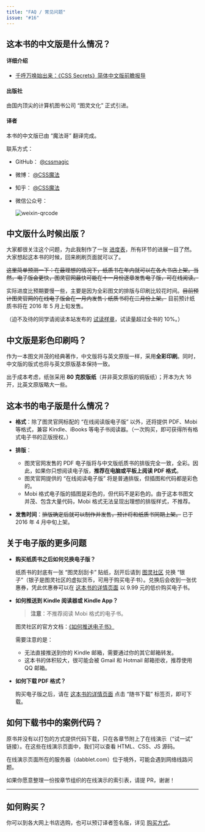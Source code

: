```yaml
---
title: "FAQ / 常见问题"
issue: "#16"
---
```


## 这本书的中文版是什么情况？ <a name="intro">&nbsp;</a>

#### 详细介绍

* [千呼万唤始出来：《CSS Secrets》简体中文版前瞻报导](http://www.cssmagic.net/blog/wx/15)

#### 出版社

由国内顶尖的计算机图书公司 “图灵文化” 正式引进。

#### 译者

本书的中文版已由 “魔法哥” 翻译完成。

联系方式：

* GitHub： [@cssmagic](https://github.com/cssmagic)
* 微博： [@CSS魔法](http://weibo.com/cssmagic)
* 知乎： [@CSS魔法](http://www.zhihu.com/people/cssmagic)
* 微信公众号：

	![weixin-qrcode](https://cloud.githubusercontent.com/assets/1231359/13040994/04966808-d3ee-11e5-8eb5-7e3bf8767f4e.png)


## 中文版什么时候出版？ <a name="when">&nbsp;</a>

大家都很关注这个问题，为此我制作了一张 [进度表](https://github.com/cssmagic/CSS-Secrets#progress)，所有环节的进展一目了然。大家想起这本书的时候，回来刷刷页面就可以了。

~~这里简单预测一下：在最理想的情况下，纸质书在年内就可以在各大书店上架。当然，电子版会更快，图灵官网最快可能在十一月份逐章发售电子版，可在线阅读。~~

实际进度比预期要慢一些，主要是因为全彩图文的排版与印刷比较花时间。~~目前预计图灵官网的在线电子版会在一月内发售；纸质书将在二月份上架。~~ 目前预计纸质书将在 2016 年 5 月上旬发售。

（迫不及待的同学请阅读本站发布的 [试读样章](https://github.com/cssmagic/CSS-Secrets#%E8%AF%95%E8%AF%BB%E6%A0%B7%E7%AB%A0)，试读量超过全书的 10%。）


## 中文版是彩色印刷吗？ <a name="typeset">&nbsp;</a>

作为一本图文并茂的经典著作，中文版将与英文原版一样，采用**全彩印刷**。同时，中文版的版式也将与英文原版基本保持一致。

出于成本考虑，纸张采用 **80 克胶版纸**（并非英文原版的铜版纸）；开本为大 16 开，比英文原版略大一些。


## 这本书的电子版是什么情况？ <a name="e-book">&nbsp;</a>

* **格式**：除了图灵官网标配的 “在线阅读版电子版” 以外，还将提供 PDF、Mobi 等格式，兼容 Kindle、iBooks 等电子书阅读器。（一次购买，即可获得所有格式电子书的正版授权。）

* **排版**：
	* 图灵官网发售的 PDF 电子版将与中文版纸质书的排版完全一致，全彩。因此，如果你只想阅读电子版，**推荐在电脑或平板上阅读 PDF 格式**。
	* 图灵官网提供的 “在线阅读电子版” 将是普通排版，但插图和代码都是彩色的。
	* Mobi 格式电子版的插图是彩色的，但代码不是彩色的。由于这本书图文并茂、包含大量代码，Mobi 格式无法呈现出理想的排版样式，不推荐。

* **发售时间**：~~排版确定后就可以制作并发售，预计将和纸质书同期上架。~~ 已于 2016 年 4 月中旬上架。

## 关于电子版的更多问题 <a name="e-book-more">&nbsp;</a>

* **购买纸质书之后如何兑换电子版？**

	纸质书的封底有一张 “图灵刮刮卡” 贴纸，刮开后请到 [图灵社区](http://www.ituring.com.cn/users/guaguacode) 兑换 “银子”（银子是图灵社区的虚拟货币，可用于购买电子书）。兑换后会收到一张优惠券，凭此优惠券可以在 [这本书的详情页面](http://www.ituring.com.cn/book/1695) 以 9.99 元的低价购买电子书。

* **如何推送到 Kindle 阅读器或 Kindle App？**

	> **注意**：不推荐阅读 Mobi 格式的电子书。
	
	图灵社区的官方文档：[《如何推送电子书》](http://www.ituring.com.cn/article/50435)
	
	需要注意的是：
	
	* 无法直接推送到你的 Kindle 邮箱，需要通过你的其它邮箱转发。
	* 这本书的体积较大，很可能会被 Gmail 和 Hotmail 邮箱拒收，推荐使用 QQ 邮箱。

* **如何下载 PDF 格式？**

	购买电子版之后，请在 [这本书的详情页面](http://www.ituring.com.cn/book/1695) 点击 “随书下载” 标签页，即可下载。

## 如何下载书中的案例代码？ <a name="code">&nbsp;</a>

原书并没有以打包的方式提供代码下载，只在各章节附上了在线演示（“试一试” 链接）。在这些在线演示页面中，我们可以查看 HTML、CSS、JS 源码。

在线演示页面所在的服务器（dabblet.com）位于境外，可能会遇到网络线路问题。

如果你愿意整理一份按章节组织的在线演示的索引表，请提 PR，谢谢！

***

## 如何购买？ <a name="buy">&nbsp;</a>

你可以到各大网上书店选购，也可以预订译者签名版，详见 [购买方式](https://github.com/cssmagic/CSS-Secrets/issues/27)。
